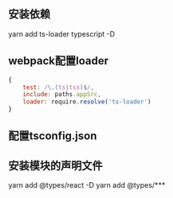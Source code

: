 ## 安装依赖
yarn add ts-loader typescript -D

## webpack配置loader

```js
{
    test: /\.(ts|tsx)$/,
    include: paths.appSrc,
    loader: require.resolve('ts-loader')
}
```

## 配置tsconfig.json

## 安装模块的声明文件
yarn add @types/react -D
yarn add @types/***



